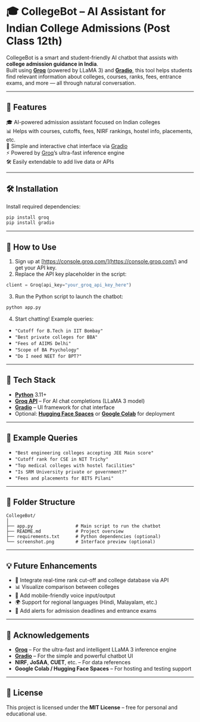 # 🎓 CollegeBot – AI Assistant for Indian College Admissions (Post Class 12th)

CollegeBot is a smart and student-friendly AI chatbot that assists with **college admission guidance in India**.  
Built using [**Groq**](https://groq.com/) (powered by LLaMA 3) and [**Gradio**](https://www.gradio.app/), this tool helps students find relevant information about colleges, courses, ranks, fees, entrance exams, and more — all through natural conversation.

---

## 🚀 Features

🎓 AI-powered admission assistant focused on Indian colleges  
📊 Helps with courses, cutoffs, fees, NIRF rankings, hostel info, placements, etc.  
💬 Simple and interactive chat interface via [Gradio](https://www.gradio.app/)  
⚡ Powered by [Groq](https://console.groq.com/)’s ultra-fast inference engine  
🛠️ Easily extendable to add live data or APIs

---

## 🛠️ Installation

Install required dependencies:

```bash
pip install groq
pip install gradio
````

---

## 🧠 How to Use

1. Sign up at [https://console.groq.com/](https://console.groq.com/) and get your API key.
2. Replace the API key placeholder in the script:

```python
client = Groq(api_key="your_groq_api_key_here")
```

3. Run the Python script to launch the chatbot:

```bash
python app.py
```

4. Start chatting! Example queries:

* `"Cutoff for B.Tech in IIT Bombay"`
* `"Best private colleges for BBA"`
* `"Fees of AIIMS Delhi"`
* `"Scope of BA Psychology"`
* `"Do I need NEET for BPT?"`

---

## 🔧 Tech Stack

* [**Python**](https://www.python.org/) 3.11+
* [**Groq API**](https://console.groq.com/) – For AI chat completions (LLaMA 3 model)
* [**Gradio**](https://www.gradio.app/) – UI framework for chat interface
* Optional: [**Hugging Face Spaces**](https://huggingface.co/spaces) or [**Google Colab**](https://colab.research.google.com/) for deployment

---

## 🧾 Example Queries

* `"Best engineering colleges accepting JEE Main score"`
* `"Cutoff rank for CSE in NIT Trichy"`
* `"Top medical colleges with hostel facilities"`
* `"Is SRM University private or government?"`
* `"Fees and placements for BITS Pilani"`

---

## 📂 Folder Structure

```
CollegeBot/
│
├── app.py                # Main script to run the chatbot
├── README.md             # Project overview
├── requirements.txt      # Python dependencies (optional)
└── screenshot.png        # Interface preview (optional)
```

---

## 💡 Future Enhancements

* 🔄 Integrate real-time rank cut-off and college database via API
* 📊 Visualize comparison between colleges
* 📱 Add mobile-friendly voice input/output
* 🌍 Support for regional languages (Hindi, Malayalam, etc.)
* 📆 Add alerts for admission deadlines and entrance exams

---

## 🙌 Acknowledgements

* [**Groq**](https://groq.com/) – For the ultra-fast and intelligent LLaMA 3 inference engine
* [**Gradio**](https://www.gradio.app/) – For the simple and powerful chatbot UI
* **NIRF**, **JoSAA**, **CUET**, etc. – For data references
* **Google Colab / Hugging Face Spaces** – For hosting and testing support

---

## 📜 License

This project is licensed under the **MIT License** – free for personal and educational use.

